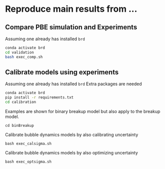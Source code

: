 # Reproduce main results from ...

## Compare PBE simulation and Experiments

Assuming one already has installed `brd`

```bash
conda activate brd
cd validation
bash exec_comp.sh
```

## Calibrate models using experiments

Assuming one already has installed `brd`
Extra packages are needed

```bash
conda activate brd
pip install -r requirements.txt
cd calibration
```

Examples are shown for binary breakup model but also apply to the breakup model.

`cd binBreakup`

Calibrate bubble dynamics models by also calibrating uncertainty

`bash exec_calsigma.sh`

Calibrate bubble dynamics models by also optimizing uncertainty

`bash exec_optsigma.sh`
 
